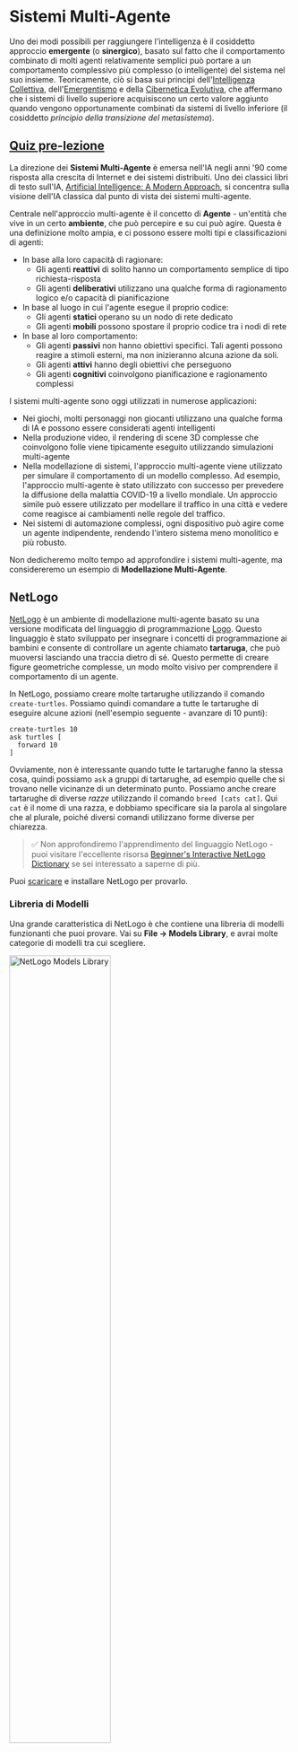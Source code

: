 <!--
CO_OP_TRANSLATOR_METADATA:
{
  "original_hash": "1ddf651d7681b4449f9d09ea3b17911e",
  "translation_date": "2025-08-26T07:05:49+00:00",
  "source_file": "lessons/6-Other/23-MultiagentSystems/README.md",
  "language_code": "it"
}
-->
# Sistemi Multi-Agente

Uno dei modi possibili per raggiungere l'intelligenza è il cosiddetto approccio **emergente** (o **sinergico**), basato sul fatto che il comportamento combinato di molti agenti relativamente semplici può portare a un comportamento complessivo più complesso (o intelligente) del sistema nel suo insieme. Teoricamente, ciò si basa sui principi dell'[Intelligenza Collettiva](https://en.wikipedia.org/wiki/Collective_intelligence), dell'[Emergentismo](https://en.wikipedia.org/wiki/Global_brain) e della [Cibernetica Evolutiva](https://en.wikipedia.org/wiki/Global_brain), che affermano che i sistemi di livello superiore acquisiscono un certo valore aggiunto quando vengono opportunamente combinati da sistemi di livello inferiore (il cosiddetto *principio della transizione del metasistema*).

## [Quiz pre-lezione](https://red-field-0a6ddfd03.1.azurestaticapps.net/quiz/123)

La direzione dei **Sistemi Multi-Agente** è emersa nell'IA negli anni '90 come risposta alla crescita di Internet e dei sistemi distribuiti. Uno dei classici libri di testo sull'IA, [Artificial Intelligence: A Modern Approach](https://en.wikipedia.org/wiki/Artificial_Intelligence:_A_Modern_Approach), si concentra sulla visione dell'IA classica dal punto di vista dei sistemi multi-agente.

Centrale nell'approccio multi-agente è il concetto di **Agente** - un'entità che vive in un certo **ambiente**, che può percepire e su cui può agire. Questa è una definizione molto ampia, e ci possono essere molti tipi e classificazioni di agenti:

* In base alla loro capacità di ragionare:
   - Gli agenti **reattivi** di solito hanno un comportamento semplice di tipo richiesta-risposta
   - Gli agenti **deliberativi** utilizzano una qualche forma di ragionamento logico e/o capacità di pianificazione
* In base al luogo in cui l'agente esegue il proprio codice:
   - Gli agenti **statici** operano su un nodo di rete dedicato
   - Gli agenti **mobili** possono spostare il proprio codice tra i nodi di rete
* In base al loro comportamento:
   - Gli agenti **passivi** non hanno obiettivi specifici. Tali agenti possono reagire a stimoli esterni, ma non inizieranno alcuna azione da soli.
   - Gli agenti **attivi** hanno degli obiettivi che perseguono
   - Gli agenti **cognitivi** coinvolgono pianificazione e ragionamento complessi

I sistemi multi-agente sono oggi utilizzati in numerose applicazioni:

* Nei giochi, molti personaggi non giocanti utilizzano una qualche forma di IA e possono essere considerati agenti intelligenti
* Nella produzione video, il rendering di scene 3D complesse che coinvolgono folle viene tipicamente eseguito utilizzando simulazioni multi-agente
* Nella modellazione di sistemi, l'approccio multi-agente viene utilizzato per simulare il comportamento di un modello complesso. Ad esempio, l'approccio multi-agente è stato utilizzato con successo per prevedere la diffusione della malattia COVID-19 a livello mondiale. Un approccio simile può essere utilizzato per modellare il traffico in una città e vedere come reagisce ai cambiamenti nelle regole del traffico.
* Nei sistemi di automazione complessi, ogni dispositivo può agire come un agente indipendente, rendendo l'intero sistema meno monolitico e più robusto.

Non dedicheremo molto tempo ad approfondire i sistemi multi-agente, ma considereremo un esempio di **Modellazione Multi-Agente**.

## NetLogo

[NetLogo](https://ccl.northwestern.edu/netlogo/) è un ambiente di modellazione multi-agente basato su una versione modificata del linguaggio di programmazione [Logo](https://en.wikipedia.org/wiki/Logo_(programming_language)). Questo linguaggio è stato sviluppato per insegnare i concetti di programmazione ai bambini e consente di controllare un agente chiamato **tartaruga**, che può muoversi lasciando una traccia dietro di sé. Questo permette di creare figure geometriche complesse, un modo molto visivo per comprendere il comportamento di un agente.

In NetLogo, possiamo creare molte tartarughe utilizzando il comando `create-turtles`. Possiamo quindi comandare a tutte le tartarughe di eseguire alcune azioni (nell'esempio seguente - avanzare di 10 punti):

```
create-turtles 10
ask turtles [
  forward 10
]
```

Ovviamente, non è interessante quando tutte le tartarughe fanno la stessa cosa, quindi possiamo `ask` a gruppi di tartarughe, ad esempio quelle che si trovano nelle vicinanze di un determinato punto. Possiamo anche creare tartarughe di diverse *razze* utilizzando il comando `breed [cats cat]`. Qui `cat` è il nome di una razza, e dobbiamo specificare sia la parola al singolare che al plurale, poiché diversi comandi utilizzano forme diverse per chiarezza.

> ✅ Non approfondiremo l'apprendimento del linguaggio NetLogo - puoi visitare l'eccellente risorsa [Beginner's Interactive NetLogo Dictionary](https://ccl.northwestern.edu/netlogo/bind/) se sei interessato a saperne di più.

Puoi [scaricare](https://ccl.northwestern.edu/netlogo/download.shtml) e installare NetLogo per provarlo.

### Libreria di Modelli

Una grande caratteristica di NetLogo è che contiene una libreria di modelli funzionanti che puoi provare. Vai su **File → Models Library**, e avrai molte categorie di modelli tra cui scegliere.

<img alt="NetLogo Models Library" src="images/NetLogo-ModelLib.png" width="60%"/>

> Uno screenshot della libreria di modelli di Dmitry Soshnikov

Puoi aprire uno dei modelli, ad esempio **Biology → Flocking**.

### Principi Fondamentali

Dopo aver aperto il modello, verrai portato alla schermata principale di NetLogo. Ecco un esempio di modello che descrive la popolazione di lupi e pecore, date risorse finite (erba).

![NetLogo Main Screen](../../../../../translated_images/NetLogo-Main.32653711ec1a01b3cab22ec0b148e64193d0b979b055285bef329d5e3d6958c5.it.png)

> Screenshot di Dmitry Soshnikov

In questa schermata, puoi vedere:

* La sezione **Interfaccia** che contiene:
  - Il campo principale, dove vivono tutti gli agenti
  - Diversi controlli: pulsanti, cursori, ecc.
  - Grafici che puoi utilizzare per visualizzare i parametri della simulazione
* La scheda **Codice** che contiene l'editor, dove puoi scrivere il programma NetLogo

Nella maggior parte dei casi, l'interfaccia avrà un pulsante **Setup**, che inizializza lo stato della simulazione, e un pulsante **Go** che avvia l'esecuzione. Questi sono gestiti da gestori corrispondenti nel codice che appaiono così:

```
to go [
...
]
```

Il mondo di NetLogo è composto dai seguenti oggetti:

* **Agenti** (tartarughe) che possono muoversi sul campo e fare qualcosa. Comandi gli agenti utilizzando la sintassi `ask turtles [...]`, e il codice tra parentesi viene eseguito da tutti gli agenti in *modalità tartaruga*.
* **Patch** sono aree quadrate del campo, su cui vivono gli agenti. Puoi fare riferimento a tutti gli agenti sulla stessa patch, oppure puoi cambiare i colori delle patch e alcune altre proprietà. Puoi anche `ask patches` di fare qualcosa.
* **Osservatore** è un agente unico che controlla il mondo. Tutti i gestori dei pulsanti vengono eseguiti in *modalità osservatore*.

> ✅ La bellezza di un ambiente multi-agente è che il codice che gira in modalità tartaruga o in modalità patch viene eseguito contemporaneamente da tutti gli agenti in parallelo. Così, scrivendo poco codice e programmando il comportamento di un singolo agente, puoi creare un comportamento complesso del sistema di simulazione nel suo insieme.

### Flocking

Come esempio di comportamento multi-agente, consideriamo il **[Flocking](https://en.wikipedia.org/wiki/Flocking_(behavior))**. Il Flocking è un modello complesso molto simile al modo in cui volano gli stormi di uccelli. Osservandoli volare, potresti pensare che seguano una sorta di algoritmo collettivo o che possiedano una forma di *intelligenza collettiva*. Tuttavia, questo comportamento complesso emerge quando ogni singolo agente (in questo caso, un *uccello*) osserva solo alcuni altri agenti a breve distanza da sé e segue tre semplici regole:

* **Allineamento** - si orienta verso la direzione media degli agenti vicini
* **Coesione** - cerca di orientarsi verso la posizione media dei vicini (*attrazione a lungo raggio*)
* **Separazione** - quando si avvicina troppo ad altri uccelli, cerca di allontanarsi (*repulsione a corto raggio*)

Puoi eseguire l'esempio di flocking e osservare il comportamento. Puoi anche regolare i parametri, come il *grado di separazione* o il *raggio visivo*, che definisce quanto lontano ogni uccello può vedere. Nota che se riduci il raggio visivo a 0, tutti gli uccelli diventano ciechi e il flocking si interrompe. Se riduci la separazione a 0, tutti gli uccelli si raggruppano in una linea retta.

> ✅ Passa alla scheda **Codice** e osserva dove sono implementate nel codice le tre regole del flocking (allineamento, coesione e separazione). Nota come ci riferiamo solo agli agenti che sono in vista.

### Altri Modelli da Vedere

Ci sono alcuni altri modelli interessanti con cui puoi sperimentare:

* **Art → Fireworks** mostra come un fuoco d'artificio possa essere considerato un comportamento collettivo di singoli flussi di fuoco
* **Social Science → Traffic Basic** e **Social Science → Traffic Grid** mostrano il modello del traffico cittadino in una griglia 1D e 2D con o senza semafori. Ogni auto nella simulazione segue le seguenti regole:
   - Se lo spazio davanti è vuoto - accelera (fino a una certa velocità massima)
   - Se vede un ostacolo davanti - frena (e puoi regolare quanto lontano un conducente può vedere)
* **Social Science → Party** mostra come le persone si raggruppano durante una festa. Puoi trovare la combinazione di parametri che porta al più rapido aumento della felicità del gruppo.

Come puoi vedere da questi esempi, le simulazioni multi-agente possono essere un modo molto utile per comprendere il comportamento di un sistema complesso composto da individui che seguono la stessa o simile logica. Può anche essere utilizzato per controllare agenti virtuali, come [NPC](https://en.wikipedia.org/wiki/NPC) nei videogiochi o agenti in mondi animati 3D.

## Agenti Deliberativi

Gli agenti descritti sopra sono molto semplici, reagendo ai cambiamenti nell'ambiente utilizzando una sorta di algoritmo. In quanto tali, sono **agenti reattivi**. Tuttavia, a volte gli agenti possono ragionare e pianificare le loro azioni, nel qual caso vengono chiamati **deliberativi**.

Un esempio tipico potrebbe essere un agente personale che riceve un'istruzione da un umano per prenotare un viaggio. Supponiamo che ci siano molti agenti che vivono su Internet e che possono aiutarlo. Dovrebbe quindi contattare altri agenti per vedere quali voli sono disponibili, quali sono i prezzi degli hotel per diverse date e cercare di negoziare il miglior prezzo. Quando il piano di viaggio è completo e confermato dal proprietario, può procedere con la prenotazione.

Per fare ciò, gli agenti devono **comunicare**. Per una comunicazione efficace, hanno bisogno di:

* Alcuni **linguaggi standard per scambiare conoscenze**, come [Knowledge Interchange Format](https://en.wikipedia.org/wiki/Knowledge_Interchange_Format) (KIF) e [Knowledge Query and Manipulation Language](https://en.wikipedia.org/wiki/Knowledge_Query_and_Manipulation_Language) (KQML). Questi linguaggi sono progettati sulla base della [teoria degli atti linguistici](https://en.wikipedia.org/wiki/Speech_act).
* Questi linguaggi dovrebbero includere anche alcuni **protocolli per le negoziazioni**, basati su diversi **tipi di aste**.
* Una **ontologia comune** da utilizzare, in modo che si riferiscano agli stessi concetti conoscendone la semantica
* Un modo per **scoprire** cosa possono fare i diversi agenti, basato anch'esso su una sorta di ontologia

Gli agenti deliberativi sono molto più complessi di quelli reattivi, perché non solo reagiscono ai cambiamenti nell'ambiente, ma devono anche essere in grado di *iniziare* azioni. Una delle architetture proposte per gli agenti deliberativi è il cosiddetto agente Belief-Desire-Intention (BDI):

* **Beliefs** formano un insieme di conoscenze sull'ambiente di un agente. Può essere strutturato come una base di conoscenza o un insieme di regole che un agente può applicare a una situazione specifica nell'ambiente.
* **Desires** definiscono ciò che un agente vuole fare, cioè i suoi obiettivi. Ad esempio, l'obiettivo dell'agente assistente personale sopra è prenotare un viaggio, e l'obiettivo di un agente di un hotel è massimizzare il profitto.
* **Intentions** sono azioni specifiche che un agente pianifica per raggiungere i suoi obiettivi. Le azioni tipicamente cambiano l'ambiente e causano comunicazione con altri agenti.

Esistono alcune piattaforme disponibili per costruire sistemi multi-agente, come [JADE](https://jade.tilab.com/). [Questo articolo](https://arxiv.org/ftp/arxiv/papers/2007/2007.08961.pdf) contiene una panoramica delle piattaforme multi-agente, insieme a una breve storia dei sistemi multi-agente e ai loro diversi scenari di utilizzo.

## Conclusione

I sistemi Multi-Agente possono assumere forme molto diverse ed essere utilizzati in molte applicazioni differenti. 
Tendono tutti a concentrarsi sul comportamento più semplice di un singolo agente, ottenendo un comportamento più complesso del sistema complessivo grazie all'**effetto sinergico**.

## 🚀 Sfida

Porta questa lezione nel mondo reale e prova a concettualizzare un sistema multi-agente che possa risolvere un problema. Cosa, ad esempio, dovrebbe fare un sistema multi-agente per ottimizzare il percorso di uno scuolabus? Come potrebbe funzionare in una panetteria?

## [Quiz post-lezione](https://red-field-0a6ddfd03.1.azurestaticapps.net/quiz/223)

## Revisione e Studio Autonomo

Esamina l'uso di questo tipo di sistema nell'industria. Scegli un dominio come la produzione o l'industria dei videogiochi e scopri come i sistemi multi-agente possono essere utilizzati per risolvere problemi unici.

## [Compito NetLogo](assignment.md)

**Disclaimer**:  
Questo documento è stato tradotto utilizzando il servizio di traduzione automatica [Co-op Translator](https://github.com/Azure/co-op-translator). Sebbene ci impegniamo per garantire l'accuratezza, si prega di notare che le traduzioni automatiche potrebbero contenere errori o imprecisioni. Il documento originale nella sua lingua nativa dovrebbe essere considerato la fonte autorevole. Per informazioni critiche, si raccomanda una traduzione professionale effettuata da un traduttore umano. Non siamo responsabili per eventuali incomprensioni o interpretazioni errate derivanti dall'uso di questa traduzione.